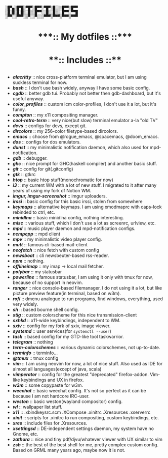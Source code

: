 ```
░█▀▄░█▀█░▀█▀░█▀▀░▀█▀░█░░░█▀▀░█▀▀
░█░█░█░█░░█░░█▀▀░░█░░█░░░█▀▀░▀▀█
░▀▀░░▀▀▀░░▀░░▀░░░▀▀▀░▀▀▀░▀▀▀░▀▀▀
```

<h1>
<p align="center">
***:: My dotfiles ::***
</p>
</h1>

<h1>
<p align="center">
**:: Includes ::**
</p>
</h1>

- ***alacritty***               :: nice cross-platform terminal emulator, but I am using suckless
  terminal for now.
- ***bash***                    :: I don't use bash widely, anyway I have some basic config.
- ***cgdb***                    :: better gdb tui. Probably not better then gdb-dashboard, but it's useful anyway.
- ***color_profiles***          :: custom icm color-profiles, I don't use it a lot, but it's funny.
- ***compton***                 :: my x11 compositing manager.
- ***cool-retro-term***         :: very nice(but slow) terminal emulator a-la "old TV"
- ***dcvs***                    :: configs for dcvs, except git.
- ***dircolors***               :: my 256-color filetype-based dircolors.
- ***emacs***                   :: choose from @rogue_emacs, @spacemacs, @doom_emacs.
- ***dos***                     :: configs for dos emulators.
- ***dunst***                   :: my minimalistic notification daemon, which also used for mpd-notification.
- ***gdb***                     :: debugger.
- ***ghc***                     :: nice prompt for GHC(haskell compiler) and another basic stuff.
- ***git***                     :: config for git(.gitconfig)
- ***gtk***                     :: gtkrc
- ***htop***                    :: basic htop stuff(monochromatic for now)
- ***i3***                      :: my current WM with a lot of new stuff. I migrated to it after many years of using my fork of Notion WM.
- ***imgur, imgur-screenshot*** :: imgur uploaders.
- ***irssi***                   :: basic config for this basic irssi, stolen from somewhere
- ***keymaps***                 :: alternative keymaps. I am using xmodmaprc with caps-lock rebinded to ctrl, etc.
- ***minidlna***                :: basic minidlna config, nothing interesting.
- ***misc***                    :: various stuff, which I don't use a lot as screenrc, urlview, etc.
- ***mpd***                     :: music player daemon and mpd-notification configs.
- ***ncmpcpp***                 :: mpd client
- ***mpv***                     :: my minimalistic video player config.
- ***mutt***                    :: famous cli-based mail-client
- ***neofetch***                :: nice fetch with custom config
- ***newsboat***                :: cli newsbeuter-based rss-reader.
- ***npm***                     :: nothing.
- ***offlineimap***             :: my imap -> local mail fetcher.
- ***polybar***                 :: my statusbar
- ***powerline***               :: famous statusbar, I am using it only with tmux for now, because of no support in neovim.
- ***ranger***                  :: nice console-based filemanager. I do not using it a lot, but like picture preview feature(in terminal, based on w3m).
- ***rofi***                    :: dmenu analogue to run programs, find windows, everything, used very widely.
- ***sh***                      :: based bourne shell config.
- ***stig***                    :: custom colorscheme for this nice transmission-client
- ***sxhkd***                   :: x11-wide keybindings, independent to WM.
- ***sxiv***                    :: config for my fork of sxiv, image viewer.
- ***systemd***                 :: user services(for `systemctl --user`)
- ***task***                    :: based config for my GTD-like tool taskwarrior.
- ***telegram***                :: nothing
- ***term-colorschemes***       :: various dynamic colorschemes, not up-to-date.
- ***terminfo***                :: terminfo...
- ***@tmux***                   :: tmux config
- ***vim***                     :: I am using neovim for now, a lot of nice stuff. Also used as IDE for almost all languages(except of java, scala)
- ***vimperator***              :: config for the greatest "deprecated" firefox-addon. Vim-like keybindings and UX in firefox.
- ***w3m***                     :: some copypaste for w3m.
- ***weechat***                 :: basic weechat config. It's not so perfect as it can be because I am not hardcore IRC-user.
- ***weston***                  :: basic weston(wayland compositor) config.
- ***wl***                      :: wallpaper list stuff.
- ***x11***                     :: .xbindkeysrc.scm  .XCompose  .xinitrc  .Xresources  .xserverrc
- ***xinit***                   :: scripts for .xinitrc to run compositing, custom keybindings, etc.
- ***xres***                    :: include files for .Xresources.
- ***xsettingsd***             :: DE-independent settings daemon, my system have no Gnome, etc.
- ***zathura***                 :: nice and tiny pdf/djvu/whatever viewer with UX similar to vim
- ***zsh***                     :: the best of the best shell for me, pretty complex custom config. Based on GRML many years ago, maybe now it is not.
